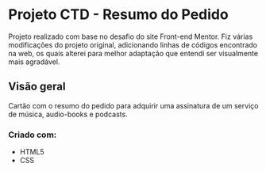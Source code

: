 # Projeto CTD - Resumo do Pedido
Projeto realizado com base no desafio do site Front-end Mentor. Fiz várias modificações do projeto original, adicionando linhas de códigos encontrado na web, os quais alterei para melhor adaptação que entendi ser visualmente mais agradável.
## Visão geral
Cartão com o resumo do pedido para adquirir uma assinatura de um serviço de música, audio-books e podcasts.
### Criado com:
- HTML5
- CSS